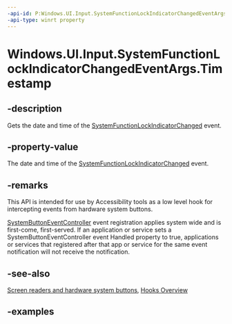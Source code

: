 ```yaml
---
-api-id: P:Windows.UI.Input.SystemFunctionLockIndicatorChangedEventArgs.Timestamp
-api-type: winrt property
---
```


<!-- Property syntax.
public ulong Timestamp { get; }
-->

# Windows.UI.Input.SystemFunctionLockIndicatorChangedEventArgs.Timestamp

## -description

Gets the date and time of the [SystemFunctionLockIndicatorChanged](systembuttoneventcontroller_systemfunctionlockindicatorchanged.md) event.

## -property-value

The date and time of the [SystemFunctionLockIndicatorChanged](systembuttoneventcontroller_systemfunctionlockindicatorchanged.md) event.

## -remarks

This API is intended for use by Accessibility tools as a low level hook for intercepting events from hardware system buttons.

[SystemButtonEventController](systembuttoneventcontroller.md) event registration applies system wide and is first-come, first-served. If an application or service sets a SystemButtonEventController event Handled property to true, applications or services that registered after that app or service for the same event notification will not receive the notification.

## -see-also

[Screen readers and hardware system buttons](/windows/uwp/design/accessibility/system-button-narration), [Hooks Overview](/windows/win32/winmsg/about-hooks)

## -examples
